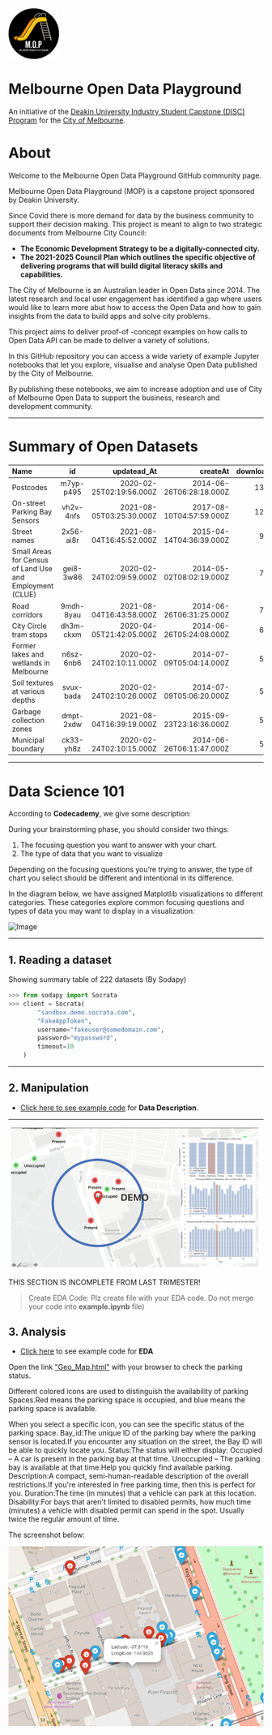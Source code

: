 <img src="/images/mop-black.png" alt="drawing" width="100"/>

**Melbourne Open Data Playground**
==================================

An initiative of the [Deakin University Industry Student Capstone (DISC) Program](https://www.discprojects.com/) for the [City of Melbourne](https://data.melbourne.vic.gov.au/).

# About

Welcome to the Melbourne Open Data Playground GitHub community page.

Melbourne Open Data Playground (MOP) is a capstone project sponsored by Deakin University.

Since Covid there is more demand for data by the business community to support their decision making. This project is meant to align to two strategic documents from Melbourne City Council:

- **The Economic Development Strategy to be a digitally-connected city.**
- **The 2021-2025 Council Plan which outlines the specific objective of delivering programs that will build digital literacy skills and capabilities.**

The City of Melbourne is an Australian leader in Open Data since 2014. The latest research and local user engagement has identified a gap where users would like to learn more abut how to access the Open Data and how to gain insights from the data to build apps and solve city problems.

This project aims to deliver proof-of -concept examples on how calls to Open Data API can be made to deliver a variety of solutions.

In this GitHub repository you can access a wide variety of example Jupyter notebooks that let you explore, visualise and analyse Open Data published by the City of Melbourne.

By publishing these notebooks, we aim to increase adoption and use of City of Melbourne Open Data to support the business, research and development community. 

---


Summary of Open Datasets
=====



| Name  | id |  updatead_At  |createAt |downloadCount |
| :---        |    :----:   |          ---: |       ---: |       ---: |
Postcodes|m7yp-p495|2020-02-25T02:19:56.000Z|2014-06-26T06:28:18.000Z|13530346
On-street Parking Bay Sensors|vh2v-4nfs|2021-08-05T03:25:30.000Z|2017-08-10T04:57:59.000Z|12074388
Street names|2x56-ai8r|2021-08-04T16:45:52.000Z|2015-04-14T04:36:39.000Z|9808179
Small Areas for Census of Land Use and Employment (CLUE)|gei8-3w86|2020-02-24T02:09:59.000Z|2014-05-02T08:02:19.000Z|7362378
Road corridors|9mdh-8yau|2021-08-04T16:43:58.000Z|2014-06-26T06:31:25.000Z|7206912
City Circle tram stops|dh3m-ckxm|2020-04-05T21:42:05.000Z|2014-06-26T05:24:08.000Z|6644363
Former lakes and wetlands in Melbourne|n6sz-6nb6|2020-02-24T02:10:11.000Z|2014-07-09T05:04:14.000Z|5564262
Soil textures at various depths|svux-bada|2020-02-24T02:10:26.000Z|2014-07-09T05:06:20.000Z|5415168
Garbage collection zones|dmpt-2xdw|2021-08-04T16:39:19.000Z|2015-09-23T23:16:36.000Z|5049596
Municipal boundary|ck33-yh8z|2020-02-24T02:10:15.000Z|2014-06-26T06:11:47.000Z|5013334

---

Data Science 101
=======================

According to __Codecademy__, we give some description:

During your brainstorming phase, you should consider two things:

1. The focusing question you want to answer with your chart.
2. The type of data that you want to visualize
   
Depending on the focusing questions you’re trying to answer, the type of chart you select should be different and intentional in its difference. 

In the diagram below, we have assigned Matplotlib visualizations to different categories. These categories explore common focusing questions and types of data you may want to display in a visualization:

![Image](https://content.codecademy.com/programs/dataviz-python/unit-3/pickachart.svg?sanitize=true)



---




## 1. Reading a dataset



Showing summary table of 222 datasets (By Sodapy)




```python
>>> from sodapy import Socrata
>>> client = Socrata(
        "sandbox.demo.socrata.com",
        "FakeAppToken",
        username="fakeuser@somedomain.com",
        password="mypassword",
        timeout=10
    )
```




---
## 2. Manipulation

* [Click here to see example code](/example_notebooks/tutorials/001-UsingSodapyandBuildingETL.ipynb) for **Data Description**.


---

![image](/images/demo.png)

THIS SECTION IS INCOMPLETE FROM LAST TRIMESTER!
>Create EDA Code:
Plz create file with your EDA code.
Do not merge your code into **example.ipynb** file)



## 3. Analysis  

* [Click here](/example_notebooks/tutorials/001-UsingSodapyandBuildingETL.ipynb) to see example code for **EDA**

Open the link ["Geo_Map.html"](/images/Geo_Map.html) with your browser to check the parking status. 

Different colored icons are used to distinguish the availability of parking Spaces.Red means the parking space is occupied, and blue means the parking space is available. 

When you select a specific icon, you can see the specific status of the parking space.
Bay_id:The unique ID of the parking bay where the parking sensor is located.If you encounter any situation on the street, the Bay ID will be able to quickly locate you.
Status:The status will either display: Occupied – A car is present in the parking bay at that time. Unoccupied – The parking bay is available at that time.Help you quickly find available parking.
Description:A compact, semi-human-readable description of the overall restrictions.If you're interested in free parking time, then this is perfect for you.
Duration:The time (in minutes) that a vehicle can park at this location.
Disability:For bays that aren't limited to disabled permits, how much time (minutes) a vehicle with disabled permit can spend in the spot. Usually twice the regular amount of time.

The screenshot below:

![image](/images/geo.PNG)


